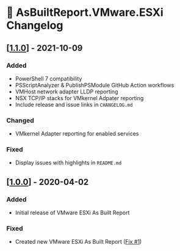 # :arrows_counterclockwise: AsBuiltReport.VMware.ESXi Changelog

## [[1.1.0](https://github.com/AsBuiltReport/AsBuiltReport.VMware.ESXi/releases/tag/v1.1.0)] - 2021-10-09

### Added
- PowerShell 7 compatibility
- PSScriptAnalyzer & PublishPSModule GitHub Action workflows
- VMHost network adapter LLDP reporting
- NSX TCP/IP stacks for VMkernel Adpater reporting
- Include release and issue links in `CHANGELOG.md`

### Changed
- VMkernel Adapter reporting for enabled services

### Fixed
- Display issues with highlights in `README.md`

## [[1.0.0](https://github.com/AsBuiltReport/AsBuiltReport.VMware.ESXi/releases/tag/v1.1.0)] - 2020-04-02
### Added
- Initial release of VMware ESXi As Built Report

### Fixed
- Created new VMware ESXi As Built Report ([Fix #1](https://github.com/AsBuiltReport/AsBuiltReport.VMware.ESXi/issues/1))